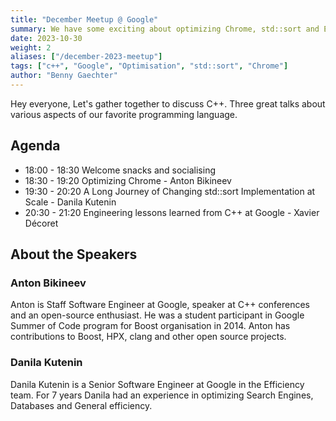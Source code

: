 ```yaml
---
title: "December Meetup @ Google"
summary: We have some exciting about optimizing Chrome, std::sort and Engineering Lessons learned at Google
date: 2023-10-30
weight: 2
aliases: ["/december-2023-meetup"]
tags: ["c++", "Google", "Optimisation", "std::sort", "Chrome"]
author: "Benny Gaechter"
---
```


Hey everyone,
Let's gather together to discuss C++. Three great talks about various aspects of our favorite programming language.

## Agenda

* 18:00 - 18:30 Welcome snacks and socialising
* 18:30 - 19:20 Optimizing Chrome - Anton Bikineev
* 19:30 - 20:20 A Long Journey of Changing std::sort Implementation at Scale - Danila Kutenin
* 20:30 - 21:20 Engineering lessons learned from C++ at Google - Xavier Décoret


## About the Speakers
### Anton Bikineev
Anton is Staff Software Engineer at Google, speaker at C++ conferences and an open-source enthusiast. He was a student participant in Google Summer of Code program for Boost organisation in 2014. Anton has contributions to Boost, HPX, clang and other open source projects.

### Danila Kutenin
Danila Kutenin is a Senior Software Engineer at Google in the Efficiency team. For 7 years Danila had an experience in optimizing Search Engines, Databases and General efficiency.

